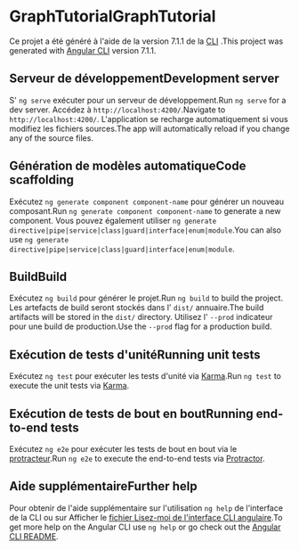 # <a name="graphtutorial"></a><span data-ttu-id="96bbf-101">GraphTutorial</span><span class="sxs-lookup"><span data-stu-id="96bbf-101">GraphTutorial</span></span>

<span data-ttu-id="96bbf-102">Ce projet a été généré à l'aide de la version 7.1.1 de la [CLI](https://github.com/angular/angular-cli) .</span><span class="sxs-lookup"><span data-stu-id="96bbf-102">This project was generated with [Angular CLI](https://github.com/angular/angular-cli) version 7.1.1.</span></span>

## <a name="development-server"></a><span data-ttu-id="96bbf-103">Serveur de développement</span><span class="sxs-lookup"><span data-stu-id="96bbf-103">Development server</span></span>

<span data-ttu-id="96bbf-104">S' `ng serve` exécuter pour un serveur de développement.</span><span class="sxs-lookup"><span data-stu-id="96bbf-104">Run `ng serve` for a dev server.</span></span> <span data-ttu-id="96bbf-105">Accédez à `http://localhost:4200/`.</span><span class="sxs-lookup"><span data-stu-id="96bbf-105">Navigate to `http://localhost:4200/`.</span></span> <span data-ttu-id="96bbf-106">L'application se recharge automatiquement si vous modifiez les fichiers sources.</span><span class="sxs-lookup"><span data-stu-id="96bbf-106">The app will automatically reload if you change any of the source files.</span></span>

## <a name="code-scaffolding"></a><span data-ttu-id="96bbf-107">Génération de modèles automatique</span><span class="sxs-lookup"><span data-stu-id="96bbf-107">Code scaffolding</span></span>

<span data-ttu-id="96bbf-108">Exécutez `ng generate component component-name` pour générer un nouveau composant.</span><span class="sxs-lookup"><span data-stu-id="96bbf-108">Run `ng generate component component-name` to generate a new component.</span></span> <span data-ttu-id="96bbf-109">Vous pouvez également utiliser `ng generate directive|pipe|service|class|guard|interface|enum|module`.</span><span class="sxs-lookup"><span data-stu-id="96bbf-109">You can also use `ng generate directive|pipe|service|class|guard|interface|enum|module`.</span></span>

## <a name="build"></a><span data-ttu-id="96bbf-110">Build</span><span class="sxs-lookup"><span data-stu-id="96bbf-110">Build</span></span>

<span data-ttu-id="96bbf-111">Exécutez `ng build` pour générer le projet.</span><span class="sxs-lookup"><span data-stu-id="96bbf-111">Run `ng build` to build the project.</span></span> <span data-ttu-id="96bbf-112">Les artefacts de build seront stockés dans l' `dist/` annuaire.</span><span class="sxs-lookup"><span data-stu-id="96bbf-112">The build artifacts will be stored in the `dist/` directory.</span></span> <span data-ttu-id="96bbf-113">Utilisez l' `--prod` indicateur pour une build de production.</span><span class="sxs-lookup"><span data-stu-id="96bbf-113">Use the `--prod` flag for a production build.</span></span>

## <a name="running-unit-tests"></a><span data-ttu-id="96bbf-114">Exécution de tests d'unité</span><span class="sxs-lookup"><span data-stu-id="96bbf-114">Running unit tests</span></span>

<span data-ttu-id="96bbf-115">Exécutez `ng test` pour exécuter les tests d'unité via [Karma](https://karma-runner.github.io).</span><span class="sxs-lookup"><span data-stu-id="96bbf-115">Run `ng test` to execute the unit tests via [Karma](https://karma-runner.github.io).</span></span>

## <a name="running-end-to-end-tests"></a><span data-ttu-id="96bbf-116">Exécution de tests de bout en bout</span><span class="sxs-lookup"><span data-stu-id="96bbf-116">Running end-to-end tests</span></span>

<span data-ttu-id="96bbf-117">Exécutez `ng e2e` pour exécuter les tests de bout en bout via le [protracteur](http://www.protractortest.org/).</span><span class="sxs-lookup"><span data-stu-id="96bbf-117">Run `ng e2e` to execute the end-to-end tests via [Protractor](http://www.protractortest.org/).</span></span>

## <a name="further-help"></a><span data-ttu-id="96bbf-118">Aide supplémentaire</span><span class="sxs-lookup"><span data-stu-id="96bbf-118">Further help</span></span>

<span data-ttu-id="96bbf-119">Pour obtenir de l'aide supplémentaire sur l'utilisation `ng help` de l'interface de la CLI ou sur Afficher le [fichier Lisez-moi de l'interface CLI angulaire](https://github.com/angular/angular-cli/blob/master/README.md).</span><span class="sxs-lookup"><span data-stu-id="96bbf-119">To get more help on the Angular CLI use `ng help` or go check out the [Angular CLI README](https://github.com/angular/angular-cli/blob/master/README.md).</span></span>
